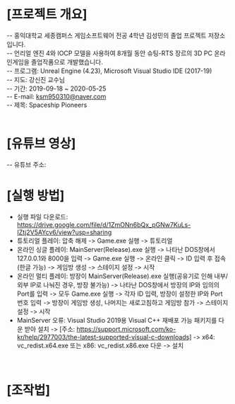 ﻿# [프로젝트 개요]
-- 홍익대학교 세종캠퍼스 게임소프트웨어 전공 4학년 김성민의 졸업 프로젝트 저장소입니다. <br>
-- 언리얼 엔진 4와 IOCP 모델을 사용하여 8개월 동안 슈팅-RTS 장르의 3D PC 온라인게임을 졸업작품으로 개발했습니다. <br>
-- 프로그램: Unreal Engine (4.23), Microsoft Visual Studio IDE (2017-19) <br>
-- 지도: 강신진 교수님 <br>
-- 기간: 2019-09-18 ~ 2020-05-25 <br>
-- E-mail: ksm950310@naver.com <br>
-- 제목: Spaceship Pioneers <br>
<br>

# [유튜브 영상]
-- 유튜브 주소: 
<br>

# [실행 방법]
- 실행 파일 다운로드: https://drive.google.com/file/d/1ZmONn6bQx_pGNw7KuLs-IZtj2V5AYcv6/view?usp=sharing <br>
- 튜토리얼 플레이: 압축 해제 -> Game.exe 실행 -> 튜토리얼 <br>
- 온라인 싱글 플레이: MainServer(Release).exe 실행 -> 나타난 DOS창에서 127.0.0.1와 8000을 입력 -> Game.exe 실행 -> 온라인 클릭 -> ID 입력 후 접속(한글 가능) -> 게임방 생성 -> 스테이지 설정 -> 시작 <br>
- 온라인 멀티 플레이: 방장이 MainServer(Release).exe 실행(공유기로 인해 내부/외부 IP로 나눠진 경우, 방장 불가능) -> 나타난 DOS창에서 방장의 IP와 임의의 Port를 입력 -> 모두 Game.exe 실행 -> 각자 ID 입력, 방장이 설정한 IP와 Port 번호 입력 -> 방장이 게임방 생성, 나머지는 새로고침하고 게임방 참가 -> 스테이지 설정 -> 시작 <br>
- MainServer 오류: Visual Studio 2019용 Visual C++ 재배포 가능 패키지를 다운 받아 설치 -> [주소: https://support.microsoft.com/ko-kr/help/2977003/the-latest-supported-visual-c-downloads] -> x64: vc_redist.x64.exe 또는 x86: vc_redist.x86.exe 다운 -> 설치 <br>
<br>

# [조작법]

<br>
